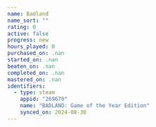 ```yaml
---
name: Badland
name_sort: ""
rating: 0
active: false
progress: new
hours_played: 0
purchased_on: .nan
started_on: .nan
beaten_on: .nan
completed_on: .nan
mastered_on: .nan
identifiers:
  - type: steam
    appid: "269670"
    name: "BADLAND: Game of the Year Edition"
    synced_on: 2024-08-30
---
```

